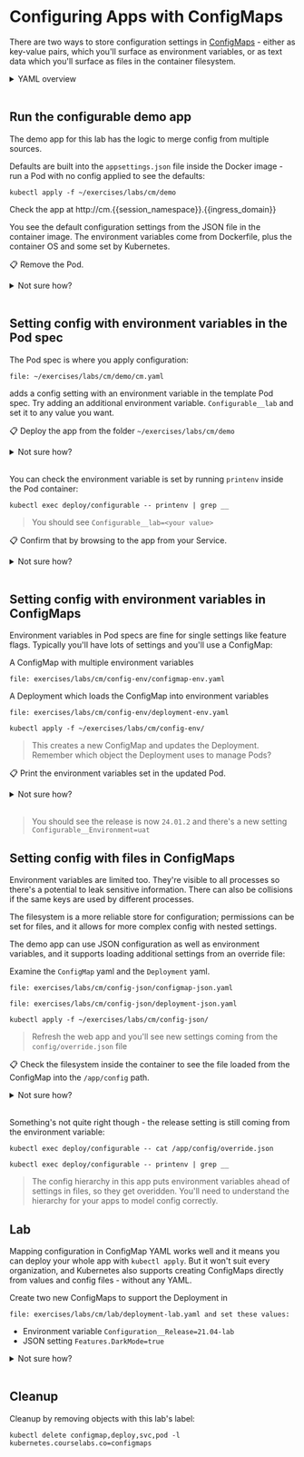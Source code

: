 # Configuring Apps with ConfigMaps

There are two ways to store configuration settings in [ConfigMaps](https://kubernetes.io/docs/concepts/configuration/configmap/) - either as key-value pairs, which you'll surface as environment variables, or as text data which you'll surface as files in the container filesystem.

<details>
  <summary>YAML overview</summary>

## ConfigMap and Pod YAML - using environment variables

Key-value pairs are defined in YAML like this:

```
apiVersion: v1
kind: ConfigMap
metadata:
  name: configurable-env
data:
  Configurable__Environment: uat
```

The metadata is standard - you'll reference the name of the ConfigMap in the Pod spec to load settings.

* `data` - list of settings as key-value pairs, separated with colons

In the Pod spec you add a reference:

```
spec:
  containers:
    - name: app
      image: sixeyed/configurable:21.04
      envFrom:
        - configMapRef:
            name: configurable-env
```

* `envFrom` - load all the values in the source as environment variables

## ConfigMap and Pod YAML - using the container filesystem

Text files are defined in the same YAML structure, with an entry for each file:

```
apiVersion: v1
kind: ConfigMap
metadata:
  name: configurable-override
data:
  override.json: |-
    {
      "Configurable": {
        "Release": "21.04.01"
      }
    }
```

> Careful with the whitespace - the file data needs to be indented one stop more than the filename

The API spec is the same, but in this format:

* `data` - list of files, with the filename set and the contents following the separator `|-`

In the Pod spec you can load all the values into the container filesystem as volume mounts:

```
spec:
  containers:
    - name: app
      image: sixeyed/configurable:21.04
      volumeMounts:
        - name: config-override
          mountPath: "/app/config"
          readOnly: true
  volumes:
    - name: config-override
      configMap:
        name: configurable-override
```

Volumes are defined at the Pod level - they are storage units which are part of the Pod environment. You load the storage unit into the container filesystem using a mount.

* `volumes` - list of storage units to load, can be ConfigMaps, Secrets or other types
* `volumeMounts` - list of volumes to mount into the container filesystem
* `volumeMounts.name` - matches the name of the volume
* `volumeMounts.mountPath` - the directory path where the volume is surfaced
* `volumeMounts.readOnly` - flag whether the volume is read-only or editable

</details><br/>

## Run the configurable demo app

The demo app for this lab has the logic to merge config from multiple sources. 

Defaults are built into the `appsettings.json` file inside the Docker image - run a Pod with no config applied to see the defaults:

```
kubectl apply -f ~/exercises/labs/cm/demo

```


Check the app at http://cm.{{session_namespace}}.{{ingress_domain}} 

You see the default configuration settings from the JSON file in the container image. The environment variables come from Dockerfile, plus the container OS and some set by Kubernetes.

📋 Remove the Pod.

<details>
  <summary>Not sure how?</summary>

```
kubectl delete deployment configurable
```

</details><br />

## Setting config with environment variables in the Pod spec

The Pod spec is where you apply configuration:
```editor:open-file
file: ~/exercises/labs/cm/demo/cm.yaml
```

adds a config setting with an environment variable in the template Pod spec. Try adding an additional environment variable. ```Configurable__lab``` and set it to any value you want.

📋 Deploy the app from the folder `~/exercises/labs/cm/demo`

<details>
  <summary>Not sure how?</summary>

```
kubectl apply -f ~/exercises/labs/cm/demo
```

</details><br />

You can check the environment variable is set by running `printenv` inside the Pod container:

```
kubectl exec deploy/configurable -- printenv | grep __
```

> You should see `Configurable__lab=<your value>`

📋 Confirm that by browsing to the app from your Service.

<details>
  <summary>Not sure how?</summary>

```
# print the Service details:
kubectl get ing configurable-ingress
```

</details><br />

## Setting config with environment variables in ConfigMaps

Environment variables in Pod specs are fine for single settings like feature flags. Typically you'll have lots of settings and you'll use a ConfigMap:

A ConfigMap with multiple environment variables

```editor:open-file
file: exercises/labs/cm/config-env/configmap-env.yaml
```

A Deployment which loads the ConfigMap into environment variables

```editor:open-file
file: exercises/labs/cm/config-env/deployment-env.yaml
```


```
kubectl apply -f ~/exercises/labs/cm/config-env/
```

> This creates a new ConfigMap and updates the Deployment. Remember which object the Deployment uses to manage Pods?

📋 Print the environment variables set in the updated Pod.

<details>
  <summary>Not sure how?</summary>

```
kubectl exec deploy/configurable -- printenv | grep __
```

</details><br />

> You should see the release is now `24.01.2` and there's a new setting `Configurable__Environment=uat`

## Setting config with files in ConfigMaps

Environment variables are limited too. They're visible to all processes so there's a potential to leak sensitive information. There can also be collisions if the same keys are used by different processes.

The filesystem is a more reliable store for configuration; permissions can be set for files, and it allows for more complex config with nested settings.

The demo app can use JSON configuration as well as environment variables, and it supports loading additional settings from an override file:


Examine the `ConfigMap` yaml and the `Deployment` yaml.

```editor:open-file
file: exercises/labs/cm/config-json/configmap-json.yaml
```

```editor:open-file
file: exercises/labs/cm/config-json/deployment-json.yaml
```

```execute-1
kubectl apply -f ~/exercises/labs/cm/config-json/
```

> Refresh the web app and you'll see new settings coming from the `config/override.json` file

📋 Check the filesystem inside the container to see the file loaded from the ConfigMap into the `/app/config` path.

<details>
  <summary>Not sure how?</summary>

Explore the container filesystem with `exec` commands:

```execute-1
kubectl exec deploy/configurable -- ls /app/
```
```execute-1
kubectl exec deploy/configurable -- ls /app/config/
```
```execute-1
kubectl exec deploy/configurable -- cat /app/config/override.json
```

> The first JSON file is from the container image, the second is from the ConfigMap volume mount.

</details><br />

Something's not quite right though - the release setting is still coming from the environment variable:

```
kubectl exec deploy/configurable -- cat /app/config/override.json

kubectl exec deploy/configurable -- printenv | grep __
```

> The config hierarchy in this app puts environment variables ahead of settings in files, so they get overidden. You'll need to understand the hierarchy for your apps to model config correctly.

## Lab

Mapping configuration in ConfigMap YAML works well and it means you can deploy your whole app with `kubectl apply`. But it won't suit every organization, and Kubernetes also supports creating ConfigMaps directly from values and config files - without any YAML.

Create two new ConfigMaps to support the Deployment in 

```editor:open-file
file: exercises/labs/cm/lab/deployment-lab.yaml and set these values:
```

- Environment variable `Configuration__Release=21.04-lab`
- JSON setting `Features.DarkMode=true`

<details>
  <summary>Not sure how?</summary>

Lab Hints

You can **create** objects with Kubectl as well as applying them with YAML. The command follows the same syntax as `get` and `describe`, passing the type of object you want to use.

And you can always add `--help` to the end of the command to get detailed help. That should guide you through here.

</details><br />

## Cleanup

Cleanup by removing objects with this lab's label:

```
kubectl delete configmap,deploy,svc,pod -l kubernetes.courselabs.co=configmaps
```